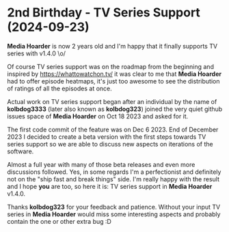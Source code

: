 # 2nd Birthday - TV Series Support (2024-09-23)

**Media Hoarder** is now 2 years old and I'm happy that it finally supports TV series with v1.4.0 \o/

Of course TV series support was on the roadmap from the beginning and inspired by <https://whattowatchon.tv/> it was clear to me that **Media Hoarder** had to offer episode heatmaps, it's just too awesome to see the distribution of ratings of all the episodes at once.

Actual work on TV series support began after an individual by the name of **kolbdog3333** (later also known as **kolbdog323**) joined the very quiet github issues space of **Media Hoarder** on Oct 18 2023 and asked for it.

The first code commit of the feature was on Dec 6 2023. End of December 2023 I decided to create a beta version with the first steps towards TV series support so we are able to discuss new aspects on iterations of the software.

Almost a full year with many of those beta releases and even more discussions followed. Yes, in some regards I'm a perfectionist and definitely not on the "ship fast and break things" side. I'm really happy with the result and I hope **you** are too, so here it is: TV series support in **Media Hoarder** v1.4.0.

Thanks **kolbdog323** for your feedback and patience. Without your input TV series in **Media Hoarder** would miss some interesting aspects and probably contain the one or other extra bug :D
